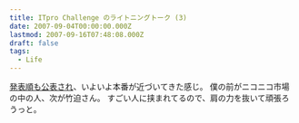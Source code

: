 ```yaml
---
title: ITpro Challenge のライトニングトーク (3)
date: 2007-09-04T00:00:00.000Z
lastmod: 2007-09-16T07:48:08.000Z
draft: false
tags:
  - Life
---
```


[発表順も公表され](http://itpro.nikkeibp.co.jp/article/Watcher/20070831/280929/)、いよいよ本番が近づいてきた感じ。 僕の前がニコニコ市場の中の人、次が竹迫さん。 すごい人に挟まれてるので、肩の力を抜いて頑張ろうっと。
